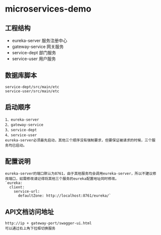# microservices-demo
## 工程结构
* eureka-server 服务注册中心
* gateway-service 网关服务
* service-dept 部门服务
* service-user 用户服务

## 数据库脚本
    service-dept/src/main/etc
    service-user/src/main/etc

## 启动顺序
    1、eureka-server
    2、gateway-service
    3、service-dept
    4、service-user
    eureka-server必须最先启动，其他三个顺序没有强制要求，但要保证被请求的时候，三个服务均已启动。

## 配置说明
    eureka-server的端口默认为8761，由于其他服务均会调用eureka-server，所以不建议修改端口，如需修改请记得将其他三个服务的eureka配置地址同时修改。
    `eureka:
      client:
        service-url:
          defaultZone: http://localhost:8761/eureka/`
          
## API文档访问地址
    http://ip + gateway-port/swagger-ui.html
    可以通过右上角下拉框切换服务
      